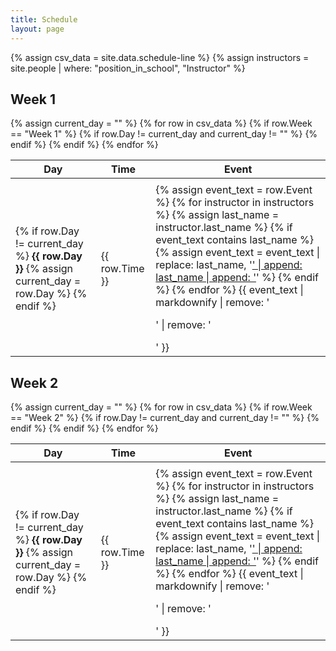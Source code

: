 ```yaml
---
title: Schedule
layout: page
---
```


{% assign csv_data = site.data.schedule-line %}
{% assign instructors = site.people | where: "position_in_school", "Instructor" %}

<h2>Week 1</h2>
<table>
  <thead>
    <tr>
      <th>Day</th>
      <th>Time</th>
      <th>Event</th>
    </tr>
  </thead>
  <tbody>
    {% assign current_day = "" %}
    {% for row in csv_data %}
      {% if row.Week == "Week 1" %}
        {% if row.Day != current_day and current_day != "" %}
          <tr>
            <td colspan="3"></td>
          </tr>
        {% endif %}
        <tr
          {% if row.Event == "Coffee Break" %}style="background-color: #f0f8ff;"{% endif %}
          {% if row.Event == "Lunch" %}style="background-color: #ffe4b5;"{% endif %}
          {% if row.Event == "Dinner" %}style="background-color: #d3ffd3;"{% endif %}
          {% if row.Event == "Project" %}style="background-color: #f5f5dc;"{% endif %}
        >
          <td>
            {% if row.Day != current_day %}
              <strong>{{ row.Day }}</strong>
              {% assign current_day = row.Day %}
            {% endif %}
          </td>
          <td>{{ row.Time }}</td>
          <td>
            {% assign event_text = row.Event %}
            {% for instructor in instructors %}
              {% assign last_name = instructor.last_name %}
              {% if event_text contains last_name %}
                {% assign event_text = event_text | replace: last_name, '<a href="' | append: site.baseurl | append: instructor.url | append: '">' | append: last_name | append: '</a>' %}
              {% endif %}
            {% endfor %}
            {{ event_text | markdownify | remove: '<p>' | remove: '</p>' }}
          </td>
        </tr>
      {% endif %}
    {% endfor %}
  </tbody>
</table>

<h2>Week 2</h2>
<table>
  <thead>
    <tr>
      <th>Day</th>
      <th>Time</th>
      <th>Event</th>
    </tr>
  </thead>
  <tbody>
    {% assign current_day = "" %}
    {% for row in csv_data %}
      {% if row.Week == "Week 2" %}
        {% if row.Day != current_day and current_day != "" %}
          <tr>
            <td colspan="3"></td>
          </tr>
        {% endif %}
        <tr
          {% if row.Event == "Coffee Break" %}style="background-color: #f0f8ff;"{% endif %}
          {% if row.Event == "Lunch" %}style="background-color: #ffe4b5;"{% endif %}
          {% if row.Event == "Dinner" %}style="background-color: #d3ffd3;"{% endif %}
          {% if row.Event == "Project" %}style="background-color: #f5f5dc;"{% endif %}
        >
          <td>
            {% if row.Day != current_day %}
              <strong>{{ row.Day }}</strong>
              {% assign current_day = row.Day %}
            {% endif %}
          </td>
          <td>{{ row.Time }}</td>
          <td>
            {% assign event_text = row.Event %}
            {% for instructor in instructors %}
              {% assign last_name = instructor.last_name %}
              {% if event_text contains last_name %}
                {% assign event_text = event_text | replace: last_name, '<a href="' | append: site.baseurl | append: instructor.url | append: '">' | append: last_name | append: '</a>' %}
              {% endif %}
            {% endfor %}
            {{ event_text | markdownify | remove: '<p>' | remove: '</p>' }}
          </td>
        </tr>
      {% endif %}
    {% endfor %}
  </tbody>
</table>